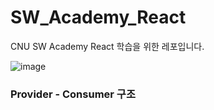 # SW_Academy_React
CNU SW Academy React 학습을 위한 레포입니다.

![image](https://user-images.githubusercontent.com/77222481/213099195-56061a8c-4235-46cf-9fe9-39589d7b73d7.png)  

### Provider - Consumer 구조  


